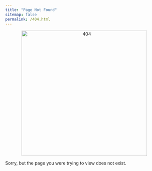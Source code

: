 ```yaml
---
title: "Page Not Found"
sitemap: false
permalink: /404.html
---
```


<div style="text-align: center;">

<img src="https://CoderWarren.github.io/images/4egg4.jpg" alt="404" width="400" class="center"/>

</div>

Sorry, but the page you were trying to view does not exist.